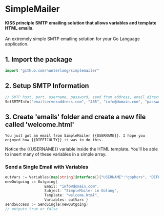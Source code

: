 # SimpleMailer
#### KISS principle SMTP emailing solution that allows variables and template HTML emails.

An extremely simple SMTP emailing solution for your Go Language application.

## 1. Import the package
```go
import "github.com/hunterlong/simplemailer"
```

## 2. Setup SMTP Information
```go
// SMTP host, port, username, password, send from address, email directory
SetSMTPInfo("emailserveraddress.com", "465", "info@domain.com", "passwordhere", "from@domain.com", "./emails")
```

## 3. Create 'emails' folder and create a new file called 'welcome.html'
```
You just got an email from SimpleMailer {{USERNAME}}. I hope you enjoyed how {{DIFFICULTY}} it was to do this.
```
Notice the {{USERNAME}} variable inside the HTML template. You'll be able to insert many of these variables in a simple array.

### Send a Single Email with Variables
```go
outVars := Variables{map[string]interface{}{"USERNAME":"gophers", "DIFFICULTY": "simple"}}
newOutgoing := Outgoing{
                  Email: "info@domain.com", 
                  Subject: "SimpleMailer in Golang", 
                  Template: "welcome.html", 
                  Variables: outVars }
sendSuccess := SendSingle(newOutgoing)
// outputs true or false
```
